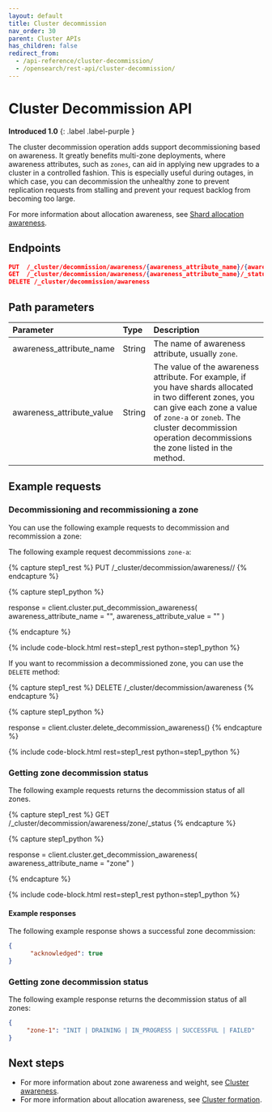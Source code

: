 ```yaml
---
layout: default
title: Cluster decommission 
nav_order: 30
parent: Cluster APIs
has_children: false
redirect_from: 
  - /api-reference/cluster-decommission/
  - /opensearch/rest-api/cluster-decommission/
---
```


# Cluster Decommission API
**Introduced 1.0**
{: .label .label-purple }

The cluster decommission operation adds support decommissioning based on awareness. It greatly benefits multi-zone deployments, where awareness attributes, such as `zones`, can aid in applying new upgrades to a cluster in a controlled fashion. This is especially useful during outages, in which case, you can decommission the unhealthy zone to prevent replication requests from stalling and prevent your request backlog from becoming too large.

For more information about allocation awareness, see [Shard allocation awareness]({{site.url}}{{site.baseurl}}/opensearch/cluster/#shard-allocation-awareness).


## Endpoints

```json
PUT  /_cluster/decommission/awareness/{awareness_attribute_name}/{awareness_attribute_value}
GET  /_cluster/decommission/awareness/{awareness_attribute_name}/_status
DELETE /_cluster/decommission/awareness
```

## Path parameters

Parameter | Type | Description
:--- | :--- | :---
awareness_attribute_name | String | The name of awareness attribute, usually `zone`.
awareness_attribute_value | String | The value of the awareness attribute. For example, if you have shards allocated in two different zones, you can give each zone a value of `zone-a` or `zoneb`. The cluster decommission operation decommissions the zone listed in the method.

## Example requests

### Decommissioning and recommissioning a zone

You can use the following example requests to decommission and recommission a zone:


The following example request decommissions `zone-a`:

<!-- spec_insert_start
component: example_code
rest: PUT /_cluster/decommission/awareness/<zone>/<zone-a>
-->
{% capture step1_rest %}
PUT /_cluster/decommission/awareness/<zone>/<zone-a>
{% endcapture %}

{% capture step1_python %}


response = client.cluster.put_decommission_awareness(
  awareness_attribute_name = "<zone>",
  awareness_attribute_value = "<zone-a>"
)

{% endcapture %}

{% include code-block.html
    rest=step1_rest
    python=step1_python %}
<!-- spec_insert_end -->

If you want to recommission a decommissioned zone, you can use the `DELETE` method:

<!-- spec_insert_start
component: example_code
rest: DELETE /_cluster/decommission/awareness
-->
{% capture step1_rest %}
DELETE /_cluster/decommission/awareness
{% endcapture %}

{% capture step1_python %}

response = client.cluster.delete_decommission_awareness()
{% endcapture %}

{% include code-block.html
    rest=step1_rest
    python=step1_python %}
<!-- spec_insert_end -->

### Getting zone decommission status

The following example requests returns the decommission status of all zones.

<!-- spec_insert_start
component: example_code
rest: GET /_cluster/decommission/awareness/zone/_status
-->
{% capture step1_rest %}
GET /_cluster/decommission/awareness/zone/_status
{% endcapture %}

{% capture step1_python %}


response = client.cluster.get_decommission_awareness(
  awareness_attribute_name = "zone"
)

{% endcapture %}

{% include code-block.html
    rest=step1_rest
    python=step1_python %}
<!-- spec_insert_end -->

#### Example responses

The following example response shows a successful zone decommission:

```json
{
      "acknowledged": true
}
```

### Getting zone decommission status

The following example response returns the decommission status of all zones:


```json
{
     "zone-1": "INIT | DRAINING | IN_PROGRESS | SUCCESSFUL | FAILED"
}
```


## Next steps

- For more information about zone awareness and weight, see [Cluster awareness]({{site.url}}{{site.baseurl}}/api-reference/cluster-awareness/).
- For more information about allocation awareness, see [Cluster formation]({{site.url}}{{site.baseurl}}/opensearch/cluster/#advanced-step-6-configure-shard-allocation-awareness-or-forced-awareness).
